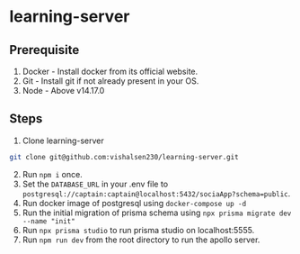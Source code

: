 # learning-server

## Prerequisite

1. Docker - Install docker from its official website.
2. Git - Install git if not already present in your OS.
3. Node - Above v14.17.0

## Steps

1. Clone learning-server
```bash
git clone git@github.com:vishalsen230/learning-server.git
```
2. Run `npm i` once.
3. Set the `DATABASE_URL` in your .env file to `postgresql://captain:captain@localhost:5432/sociaApp?schema=public`.
4. Run docker image of postgresql using `docker-compose up -d`
5. Run the initial migration of prisma schema using `npx prisma migrate dev --name "init"`
6. Run `npx prisma studio` to run prisma studio on localhost:5555.
7. Run `npm run dev` from the root directory to run the apollo server.